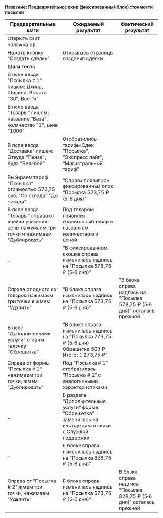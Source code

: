 **Название: Предварительное окно (фиксированный блок) стоимости посылки** 

**Предварительные шаги** | **Ожидаемый результат** | **Фактический результат**
--- | --- | ---
 Открыть сайт наложка.рф | 
 Нажать кнопку "Создать сделку" | Открылась страницы создания сделки |
**Шаги теста** | |
В поле ввода "Посылка # 1" пишем: Длина, Ширина, Высота "30", Вес "5" | |
В поле ввода "Товары" пишем: название "Ваза", количество "1", цена "1000" ||
В поле ввода "Доставка" пишем: Откуда "Пенза", Куда "Белебей" | Отобразились тарифы Сдек "Посылка", "Экспресс лайт", "Магистральный тариф" |
Выбираем тариф "Посылка" стоимостью 573,75 руб. "Со склада" "До склада" | "Справа появилось фиксированный блок "Посылка 573,75 ₽  (5‑6 дня)" |
В поле ввода "Товары" справа от ячейки указания цены нажимаем три точки и нажимаем "Дублировать" | Под товаром появился аналогичный товар с названием, количеством и ценой. |
_ | "В фиксированном окошке справа изменилась надпись на "Посылка 578,75 ₽  (5‑6 дня)" |
Справа от одного из товаров нажимаем три точки и жмем "Удалить" | "В блоке справа изменилась надпись на "Посылка 573,75 ₽  (5‑6 дня)" | "В блоке справа надпись на "Посылка 578,75 ₽  (5‑6 дня)" осталась прежней
В поле "Дополнительные услуги" ставим галочку "Обрешетка" | "В блоке справа изменилась надпись на "Посылка 773,75 ₽  (5‑6 дня) Обрешетка 500 ₽ Итого: 1 273,75 ₽"|
Справа от формы "Посылка # 1" нажимаем три точки, жмем "Дублировать" | Под "Посылка # 1" отобразилась "Посылка # 2" с аналогичными характеристиками. |
 _ | В разделе "Дополнительные услуги" форма "Обрешетка" заменилась на инструкцию о связи с Службой поддержки |
 _ | В блоке справа изменилась надпись на "Посылка 828,75 ₽  (5‑6 дня)" |
Справа от "Посылка # 2" жмем три точки, нажимаем "Удалить" | В блоке справа изменилась надпись на "Посылка 573,75 ₽  (5‑6 дня)" | В блоке справа надпись "Посылка 828,75 ₽  (5‑6 дня)" осталась прежней
